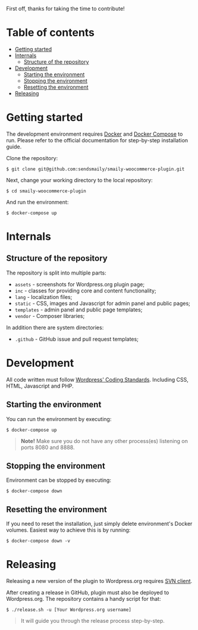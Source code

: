 First off, thanks for taking the time to contribute!

# Table of contents

- [Getting started](#getting-started)
- [Internals](#internals)
    - [Structure of the repository](#structure-of-the-repository)
- [Development](#development)
    - [Starting the environment](#starting-the-environment)
    - [Stopping the environment](#stopping-the-environment)
    - [Resetting the environment](#resetting-the-environment)
- [Releasing](#releasing)


# Getting started

The development environment requires [Docker](https://docs.docker.com/) and [Docker Compose](https://docs.docker.com/compose/) to run. Please refer to the official documentation for step-by-step installation guide.

Clone the repository:

    $ git clone git@github.com:sendsmaily/smaily-woocommerce-plugin.git

Next, change your working directory to the local repository:

    $ cd smaily-woocommerce-plugin

And run the environment:

    $ docker-compose up


# Internals

## Structure of the repository

The repository is split into multiple parts:

- `assets` - screenshots for Wordpress.org plugin page;
- `inc` - classes for providing core and content functionality;
- `lang` - localization files;
- `static` - CSS, images and Javascript for admin panel and public pages;
- `templates` - admin panel and public page templates;
- `vendor` - Composer libraries;

In addition there are system directories:

- `.github` - GitHub issue and pull request templates;


# Development

All code written must follow [Wordpress' Coding Standards](https://make.wordpress.org/core/handbook/best-practices/coding-standards/). Including CSS, HTML, Javascript and PHP.

## Starting the environment

You can run the environment by executing:

    $ docker-compose up

> **Note!** Make sure you do not have any other process(es) listening on ports 8080 and 8888.

## Stopping the environment

Environment can be stopped by executing:

    $ docker-compose down

## Resetting the environment

If you need to reset the installation, just simply delete environment's Docker volumes. Easiest way to achieve this is by running:

    $ docker-compose down -v


# Releasing

Releasing a new version of the plugin to Wordpress.org requires [SVN client](https://subversion.apache.org/packages.html).

After creating a release in GitHub, plugin must also be deployed to Wordpress.org. The repository contains a handy script for that:

    $ ./release.sh -u [Your Wordpress.org username]

> It will guide you through the release process step-by-step.

